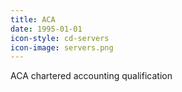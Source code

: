 ```yaml
---
title: ACA
date: 1995-01-01
icon-style: cd-servers
icon-image: servers.png
---
```

ACA chartered accounting qualification